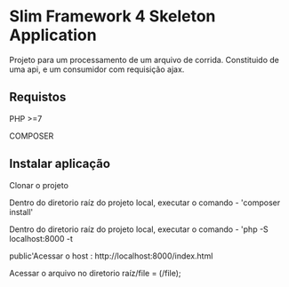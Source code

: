 # Slim Framework 4 Skeleton Application

Projeto para um processamento de um arquivo de corrida. Constituido de uma api,  e um consumidor com requisição ajax.

## Requistos 
 PHP >=7  

COMPOSER  


## Instalar aplicação
 Clonar o projeto  

Dentro do diretorio raíz do projeto local, executar o comando - 'composer install'  

Dentro do diretorio raíz do projeto local, executar o comando - 'php -S localhost:8000 -t  

public'Acessar o host :  http://localhost:8000/index.html  

Acessar o arquivo no diretorio raíz/file = (/file);

